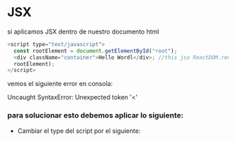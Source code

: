 # JSX

si aplicamos JSX dentro de nuestro documento html

```js
<script type="text/javascript">
  const rootElement = document.getElementById("root");
  <div className="container">Hello Wordl</div>; //this jsx ReactDOM.render(element,
  rootElement);
</script>
```

vemos el siguiente error en consola:

Uncaught SyntaxError: Unexpected token '<'

### para solucionar esto debemos aplicar lo siguiente:

- Cambiar el type del script por el siguiente: <script type="text/babel">

- Debemos agregar babel para que pueda compilar nuestro javacript con la extension JSX y sea intepretado
  por todo los navegadores. Que para hacer uso del debe agregar el script de la pagina llamado @babel/standalone
